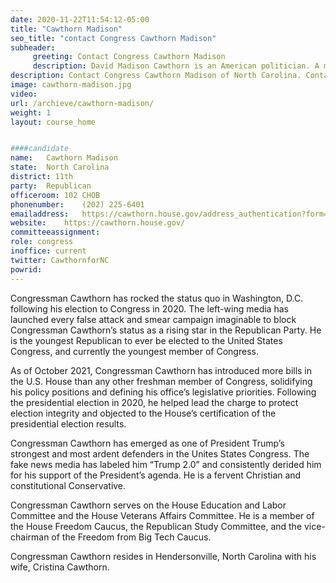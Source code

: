 ```yaml
---
date: 2020-11-22T11:54:12-05:00
title: "Cawthorn Madison"
seo_title: "contact Congress Cawthorn Madison"
subheader:
     greeting: Contact Congress Cawthorn Madison 
     description: David Madison Cawthorn is an American politician. A member of the Republican Party, Cawthorn is the U.S. Representative for North Carolina's 11th congressional district after winning the 2020 election. The district includes most of Western North Carolina.
description: Contact Congress Cawthorn Madison of North Carolina. Contact information for Cawthorn Madison includes email address, phone number, and mailing address.
image: cawthorn-madison.jpg
video: 
url: /archieve/cawthorn-madison/
weight: 1
layout: course_home


####candidate
name:	Cawthorn Madison
state:	North Carolina
district: 11th
party:	Republican
officeroom:	102 CHOB
phonenumber:	(202) 225-6401
emailaddress:	https://cawthorn.house.gov/address_authentication?form=/contact
website:	https://cawthorn.house.gov/
committeeassignment: 
role: congress
inoffice: current
twitter: CawthornforNC
powrid: 
---
```

Congressman Cawthorn has rocked the status quo in Washington, D.C. following his election to Congress in 2020. The left-wing media has launched every false attack and smear campaign imaginable to block Congressman Cawthorn’s status as a rising star in the Republican Party. He is the youngest Republican to ever be elected to the United States Congress, and currently the youngest member of Congress.

As of October 2021, Congressman Cawthorn has introduced more bills in the U.S. House than any other freshman member of Congress, solidifying his policy positions and defining his office’s legislative priorities. Following the presidential election in 2020, he helped lead the charge to protect election integrity and objected to the House’s certification of the presidential election results. 

Congressman Cawthorn has emerged as one of President Trump’s strongest and most ardent defenders in the Unites States Congress. The fake news media has labeled him “Trump 2.0” and consistently derided him for his support of the President’s agenda. He is a fervent Christian and constitutional Conservative.

Congressman Cawthorn serves on the House Education and Labor Committee and the House Veterans Affairs Committee. He is a member of the House Freedom Caucus, the Republican Study Committee, and the vice-chairman of the Freedom from Big Tech Caucus.

Congressman Cawthorn resides in Hendersonville, North Carolina with his wife, Cristina Cawthorn.